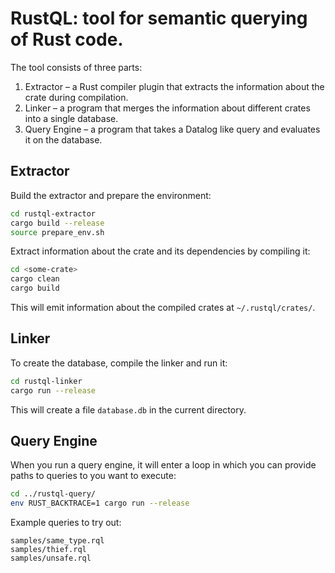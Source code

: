 # RustQL: tool for semantic querying of Rust code.

The tool consists of three parts:

1.  Extractor – a Rust compiler plugin that extracts the information
    about the crate during compilation.
2.  Linker – a program that merges the information about different
    crates into a single database.
3.  Query Engine – a program that takes a Datalog like query and
    evaluates it on the database.

## Extractor

Build the extractor and prepare the environment:

```bash
cd rustql-extractor
cargo build --release
source prepare_env.sh
```

Extract information about the crate and its dependencies by compiling
it:

```bash
cd <some-crate>
cargo clean
cargo build
```

This will emit information about the compiled crates at `~/.rustql/crates/`.

## Linker

To create the database, compile the linker and run it:

```bash
cd rustql-linker
cargo run --release
```

This will create a file `database.db` in the current directory.

## Query Engine

When you run a query engine, it will enter a loop in which you can
provide paths to queries to you want to execute:

```bash
cd ../rustql-query/
env RUST_BACKTRACE=1 cargo run --release
```

Example queries to try out:

```plain
samples/same_type.rql
samples/thief.rql
samples/unsafe.rql
```

